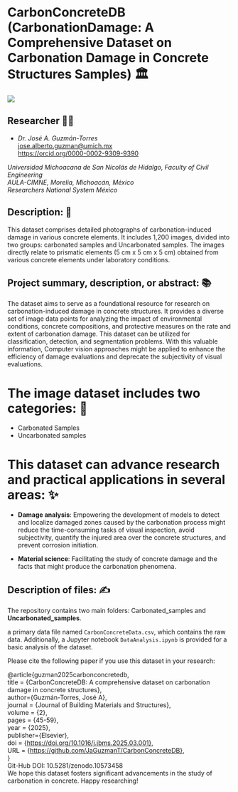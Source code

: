 # CarbonConcreteDB (CarbonationDamage: A Comprehensive Dataset on Carbonation Damage in Concrete Structures Samples) 🏛️
![](CarbonationOverview.png)

## Researcher 🧑‍🔬
- *Dr. José A. Guzmán-Torres* <br />
jose.alberto.guzman@umich.mx <br />
https://orcid.org/0000-0002-9309-9390

*Universidad Michoacana de San Nicolás de Hidalgo, Faculty of Civil Engineering* <br />
*AULA-CIMNE, Morelia, Michoacán, México* <br />
*Researchers National System México*

## Description: 📝
This dataset comprises detailed photographs of carbonation-induced damage in various concrete elements. It includes 1,200 images, divided into two groups: carbonated samples and Uncarbonated samples. The images directly relate to prismatic elements  (5 cm x 5 cm x 5 cm) obtained from various concrete elements under laboratory conditions.

## Project summary, description, or abstract: 📚

The dataset aims to serve as a foundational resource for research on carbonation-induced damage in concrete structures. It provides a diverse set of image data points for analyzing the impact of environmental conditions, concrete compositions, and protective measures on the rate and extent of carbonation damage. This dataset can be utilized for classification, detection, and segmentation problems. With this valuable information, Computer vision approaches might be applied to enhance the efficiency of damage evaluations and deprecate the subjectivity of visual evaluations.

# The image dataset includes two categories: 🔬

- Carbonated Samples
- Uncarbonated samples

# This dataset can advance research and practical applications in several areas: ✨

- **Damage analysis**: Empowering the development of models to detect and localize damaged zones caused by the carbonation process might reduce the time-consuming tasks of visual inspection, avoid subjectivity, quantify the injured area over the concrete structures, and prevent corrosion initiation.

- **Material science**: Facilitating the study of concrete damage and the facts that might produce the carbonation phenomena.

## Description of files: ✍️
The repository contains two main folders: Carbonated_samples and __Uncarbonated_samples__.

a primary data file named `CarbonConcreteData.csv`, which contains the raw data. Additionally, a Jupyter notebook `DataAnalysis.ipynb` is provided for a basic analysis of the dataset.

Please cite the following paper if you use this dataset in your research:

@article{guzman2025carbonconcretedb, <br />
  title = {CarbonConcreteDB: A comprehensive dataset on carbonation damage in concrete structures}, <br />
  author={Guzmán-Torres, José A}, <br />
  journal = {Journal of Building Materials and Structures}, <br />
  volume = {2}, <br />
  pages = {45-59}, <br />
  year = {2025}, <br />
  publisher={Elsevier}, <br />
  doi = {https://doi.org/10.1016/j.jbms.2025.03.001}, <br />
  URL = {https://github.com/JaGuzmanT/CarbonConcreteDB}, <br />
} <br />
Git-Hub DOI: 10.5281/zenodo.10573458 <br />
We hope this dataset fosters significant advancements in the study of carbonation in concrete. Happy researching!
